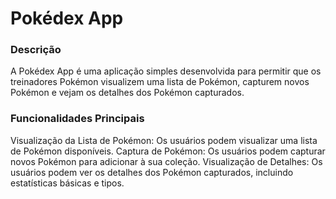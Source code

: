 # Pokédex App

### Descrição
A Pokédex App é uma aplicação simples desenvolvida para permitir que os treinadores Pokémon visualizem uma lista de Pokémon, capturem novos Pokémon e vejam os detalhes dos Pokémon capturados.

### Funcionalidades Principais
Visualização da Lista de Pokémon: Os usuários podem visualizar uma lista de Pokémon disponíveis.
Captura de Pokémon: Os usuários podem capturar novos Pokémon para adicionar à sua coleção.
Visualização de Detalhes: Os usuários podem ver os detalhes dos Pokémon capturados, incluindo estatísticas básicas e tipos.